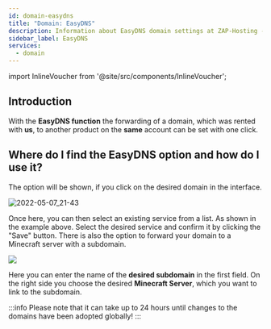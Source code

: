```yaml
---
id: domain-easydns
title: "Domain: EasyDNS"
description: Information about EasyDNS domain settings at ZAP-Hosting - ZAP-Hosting.com documentation
sidebar_label: EasyDNS
services:
  - domain
---
```


import InlineVoucher from '@site/src/components/InlineVoucher';

## Introduction

With the **EasyDNS function** the forwarding of a domain, which was rented with **us**, to another product on the **same** account can be set with one click.


## Where do I find the EasyDNS option and how do I use it?

The option will be shown, if you click on the desired domain in the interface.

![2022-05-07_21-43](https://screensaver01.zap-hosting.com/index.php/s/Rif7FdN6D5acqDJ/preview)

Once here, you can then select an existing service from a list.
As shown in the example above.
Select the desired service and confirm it by clicking the "Save" button.
There is also the option to forward your domain to a Minecraft server with a subdomain.

![](https://screensaver01.zap-hosting.com/index.php/s/spg7YHqAJb6Wqky/preview)

Here you can enter the name of the **desired subdomain** in the first field.
On the right side you choose the desired **Minecraft Server**, which you want to link to the subdomain.

:::info
Please note that it can take up to 24 hours until changes to the domains have been adopted globally!
:::

